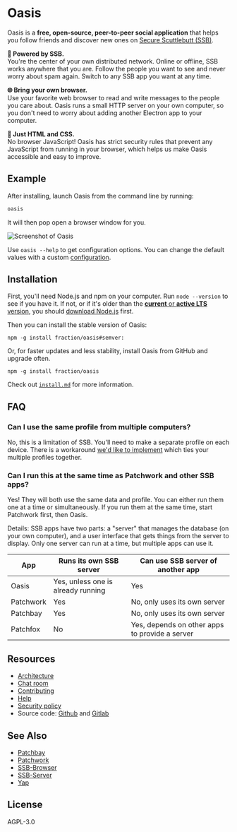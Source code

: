 # Oasis

Oasis is a **free, open-source, peer-to-peer social application** that helps
you follow friends and discover new ones on [Secure Scuttlebutt (SSB)][ssb].

**🦀 Powered by SSB.**  
You're the center of your own distributed network. Online or offline, SSB works
anywhere that you are. Follow the people you want to see and never worry about
spam again. Switch to any SSB app you want at any time.

**🌐 Bring your own browser.**  
Use your favorite web browser to read and write messages to the people you care
about. Oasis runs a small HTTP server on your own computer, so you don't need
to worry about adding another Electron app to your computer.

**🏰 Just HTML and CSS.**  
No browser JavaScript! Oasis has strict security rules that prevent any
JavaScript from running in your browser, which helps us make Oasis accessible
and easy to improve.

## Example

After installing, launch Oasis from the command line by running:

```sh
oasis
```

It will then pop open a browser window for you.

![Screenshot of Oasis](./docs/screenshot.png)

Use `oasis --help` to get configuration options. You can change the default
values with a custom [configuration](./docs/configuring.md).

## Installation

First, you'll need Node.js and npm on your computer. Run `node --version` to see if you have it. If not, or if it's older than the [**current** or **active LTS** version](https://nodejs.org/en/about/releases/), you should [download Node.js](https://nodejs.org/en/about/releases/) first.

Then you can install the stable version of Oasis:

```shell
npm -g install fraction/oasis#semver:
```

Or, for faster updates and less stability, install Oasis from GitHub and upgrade often.

```shell
npm -g install fraction/oasis
```

Check out [`install.md`](https://github.com/fraction/oasis/blob/master/docs/install.md)
for more information.

## FAQ

### Can I use the same profile from multiple computers?

No, this is a limitation of SSB. You'll need to make a separate profile on each device. There is a workaround [we'd like to implement](https://github.com/fraction/oasis/issues/267) which ties your multiple profiles together.

### Can I run this at the same time as Patchwork and other SSB apps?

Yes! They will both use the same data and profile. You can either run them one at a time or simultaneously. If you run them at the same time, start Patchwork first, then Oasis.

Details: SSB apps have two parts: a "server" that manages the database (on your own computer), and a user interface that gets things from the server to display. Only one server can run at a time, but multiple apps can use it.

| App       | Runs its own SSB server            | Can use SSB server of another app              |
| --------- | ---------------------------------- | ---------------------------------------------- |
| Oasis     | Yes, unless one is already running | Yes                                            |
| Patchwork | Yes                                | No, only uses its own server                   |
| Patchbay  | Yes                                | No, only uses its own server                   |
| Patchfox  | No                                 | Yes, depends on other apps to provide a server |

## Resources

- [Architecture](https://github.com/fraction/oasis/blob/master/docs/architecture.md)
- [Chat room](https://matrix.to/#/!YQpqIZlvBVPYRwrkXp:matrix.org?via=matrix.org)
- [Contributing](https://github.com/fraction/oasis/blob/master/docs/contributing.md)
- [Help](https://github.com/fraction/oasis/issues/new)
- [Security policy](https://github.com/fraction/oasis/blob/master/docs/security.md)
- Source code: [Github](https://github.com/fraction/oasis.git) and [Gitlab](https://gitlab.com/fraction/oasis)

## See Also

- [Patchbay](https://github.com/ssbc/patchbay)
- [Patchwork](https://github.com/ssbc/patchwork)
- [SSB-Browser](https://github.com/arj03/ssb-browser-demo)
- [SSB-Server](https://github.com/ssbc/ssb-server)
- [Yap](https://github.com/dominictarr/yap)

## License

AGPL-3.0

[ssb]: https://en.wikipedia.org/wiki/Secure_Scuttlebutt
